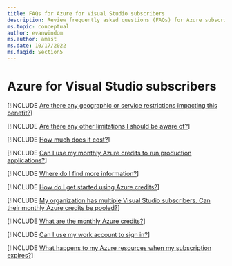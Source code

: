 ```yaml
---
title: FAQs for Azure for Visual Studio subscribers
description: Review frequently asked questions (FAQs) for Azure subscribers about Visual Studio subscriptions, billing, service restrictions, account sign-in, and Azure credits.
ms.topic: conceptual
author: evanwindom
ms.author: amast
ms.date: 10/17/2022
ms.faqid: Section5
---
```


# Azure for Visual Studio subscribers

[!INCLUDE [Are there any geographic or service restrictions impacting this benefit?](includes/benefit-restrictions.md)]

[!INCLUDE [Are there any other limitations I should be aware of?](includes/credit-limitations.md)]

[!INCLUDE [How much does it cost?](includes/credits-cost.md)]

[!INCLUDE [Can I use my monthly Azure credits to run production applications?](includes/credits-for-production.md)]

[!INCLUDE [Where do I find more information?](includes/find-more-info.md)]

[!INCLUDE [How do I get started using Azure credits?](includes/get-started-with-azure-credits.md)]

[!INCLUDE [My organization has multiple Visual Studio subscribers. Can their monthly Azure credits be pooled?](includes/pool-azure-credits.md)]

[!INCLUDE [What are the monthly Azure credits?](includes/what-are-credits.md)]

[!INCLUDE [Can I use my work account to sign in?](includes/work-account-sign-in.md)]

[!INCLUDE [What happens to my Azure resources when my subscription expires?](includes/expired-azure.md)]